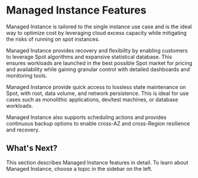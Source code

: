 # Managed Instance Features

Managed Instance is tailored to the single instance use case and is the ideal way to optimize cost by leveraging cloud excess capacity while mitigating the risks of running on spot instances.

Managed Instance provides recovery and flexibility by enabling customers to leverage Spot algorithms and expansive statistical database. This ensures workloads are launched in the best possible Spot market for pricing and availability while gaining granular control with detailed dashboards and monitoring tools.

Managed Instance provide quick access to lossless state maintenance on Spot, with root, data volume, and network persistence. This is ideal for use cases such as monolithic applications, dev/test machines, or database workloads.

Managed Instance also supports scheduling actions and provides continuous backup options to enable cross-AZ and cross-Region resilience and recovery.

## What's Next?

This section describes Managed Instance features in detail. To learn about Managed Instance, choose a topic in the sidebar on the left.
